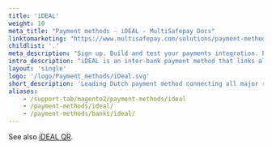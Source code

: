```yaml
---
title: 'iDEAL'
weight: 10
meta_title: "Payment methods - iDEAL - MultiSafepay Docs"
linktomarketing: "https://www.multisafepay.com/solutions/payment-methods/ideal"
childlist: '.'
meta_description: "Sign up. Build and test your payments integration. Explore our products and services. Use our API Reference, SDKs, and wrappers. Get support."
intro_description: "iDEAL is an inter-bank payment method that links all major Dutch retail banks. Customers pay via a mobile banking app or in their own online banking environment. Settlement is guaranteed and cannot be reversed by the customer."
layout: 'single'
logo: '/logo/Payment_methods/iDeal.svg' 
short_description: 'Leading Dutch payment method connecting all major retail banks.'
aliases:
    - /support-tab/magento2/payment-methods/ideal
    - /payment-methods/ideal/
    - /payment-methods/banks/ideal/
---
```


See also [iDEAL QR](/payments/methods/banks/idealqr/).
